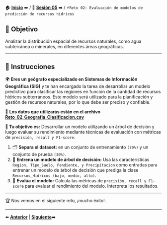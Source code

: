 🏠 [**Inicio**](../../Readme.md) ➡️ / 📖 [**Sesión 05**](../Readme.md) ➡️ / ⚡`Reto 02: Evaluación de modelos de predicción de recursos hídricos`

## 🎯 Objetivo
Analizar la distribución espacial de recursos naturales, como agua subterránea o minerales, en diferentes áreas geográficas.

---

## 📝 Instrucciones
🌍 **Eres un geógrafo especializado en Sistemas de Información Geográfica (SIG)** y te han encargado la tarea de desarrollar un modelo predictivo para clasificar las regiones en función de la cantidad de recursos hídricos subterráneos. Este modelo será utilizado para la planificación y gestión de recursos naturales, por lo que debe ser preciso y confiable.

📂 **Los datos que utilizarás están en el archivo [Reto_02_Geografia_Clasificacion.csv](../../Datasets/S05/Reto_02_Geografia_Clasificacion.csv)**

**🎯 Tu objetivo es:**
Desarrollar un modelo utilizando un árbol de decisión y luego evaluar su rendimiento mediante técnicas de evaluación con métricas de `precisión, recall y F1-score`.

1. 🗂️ **Separa el dataset:** en un conjunto de entrenamiento `(70%)` y un conjunto de prueba `(30%)`.
2. 🌳 **Entrena un modelo de árbol de decisión:** Usa las características `Region, Tipo_Suelo, Pendiente, y Precipitacion` como entradas para entrenar un modelo de árbol de decisión que prediga la clase `Recursos_Hidricos (bajo, medio, alto)`.
3. 🧪 **Evalúa el modelo:** Calcula las métricas de `precisión, recall y F1-score` para evaluar el rendimiento del modelo. Interpreta los resultados.

---

🏆 Nos vemos en el siguiente reto, ¡mucho éxito!.

---

⬅️ [**Anterior**](../Readme.md) | [**Siguiente**](../Ejemplo-04/Readme.md)➡️